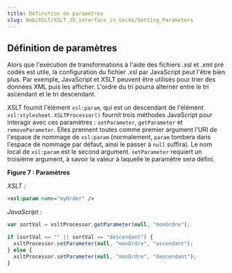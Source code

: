 ```yaml
---
title: Définition de paramètres
slug: Web/XSLT/XSLT_JS_interface_in_Gecko/Setting_Parameters
---
```


## Définition de paramètres

Alors que l'exécution de transformations à l'aide des fichiers .xsl et .xml pré codés est utile, la configuration du fichier .xsl par JavaScript peut l'être bien plus. Par exemple, JavaScript et XSLT peuvent être utilisés pour trier des données XML puis les afficher. L'ordre du tri pourra alterner entre le tri ascendant et le tri descendant.

XSLT fournit l'élément `xsl:param`, qui est un descendant de l'élément `xsl:stylesheet`. `XSLTProcessor()` fournit trois méthodes JavaScript pour interagir avec ces paramètres&nbsp;: `setParameter`, `getParameter` et `removeParameter`. Elles prennent toutes comme premier argument l'URI de l'espace de nommage de `xsl:param` (normalement, `param` tombera dans l'espace de nommage par défaut, ainsi le passer à `null` suffira). Le nom local de `xsl:param` est le second argument. `setParameter` requiert un troisième argument, à savoir la valeur à laquelle le paramètre sera défini.

**Figure 7&nbsp;: Paramètres**

_XSLT&nbsp;:_

```xml
<xsl:param name="myOrder" />
```

_JavaScript&nbsp;:_

```js
var sortVal = xsltProcessor.getParameter(null, "monOrdre");

if (sortVal == "" || sortVal == "descendant") {
  xsltProcessor.setParameter(null, "monOrdre", "ascendant");
} else {
  xsltProcessor.setParameter(null, "monOrdre", "descendant");
}
```
